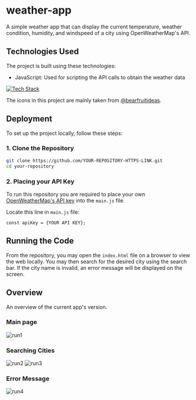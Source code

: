 # weather-app
A simple weather app that can display the current temperature, weather condition, humidity, and windspeed of a city using OpenWeatherMap's API.

## Technologies Used
The project is built using these technologies:
- JavaScript: Used for scripting the API calls to obtain the weather data
  
[![Tech Stack](https://skillicons.dev/icons?i=js,html,css)]()

The icons in this project are mainly taken from [@bearfruitideas](https://www.freepik.com/author/bearfruitideas/icons).

## Deployment
To set up the project locally, follow these steps:

### 1. Clone the Repository

```bash
git clone https://github.com/YOUR-REPOSITORY-HTTPS-LINK.git
cd your-repository
```

### 2. Placing your API Key

To run this repository you are required to place your own [OpenWeatherMap's API key](https://openweathermap.org/) into the `main.js` file.

Locate this line in `main.js` file:

```
const apiKey = {YOUR API KEY};
```

## Running the Code

From the repository, you may open the `index.html` file on a browser to view the web locally. You may then search for the desired city using the search bar. If the city name is invalid, an error message will be displayed on the screen.

## Overview

An overview of the current app's version.

### Main page

![run1](https://github.com/user-attachments/assets/ed3891bc-79ce-42fd-956c-7dd06ad708d3)

### Searching Cities

![run2](https://github.com/user-attachments/assets/e11a9596-02c7-4234-a091-e65c3aff11f4)
![run3](https://github.com/user-attachments/assets/58e8f9b7-f136-4ac9-9b24-96df8bf87d29)

### Error Message

![run4](https://github.com/user-attachments/assets/4b6a6325-97f8-4d71-8ec8-38e612416ed9)
